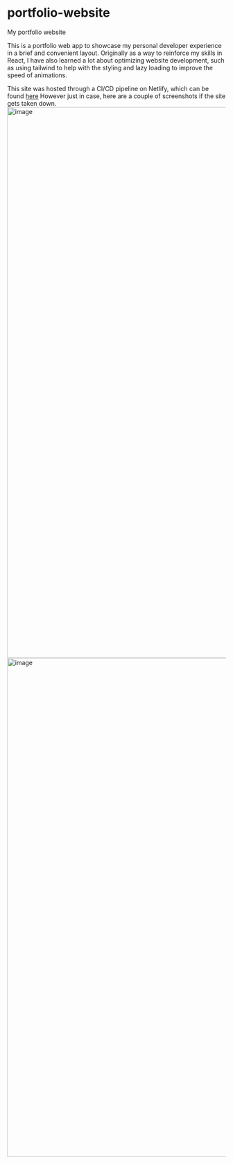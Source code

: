 # portfolio-website
My portfolio website

This is a portfolio web app to showcase my personal developer experience in a brief and convenient layout. Originally as a way to reinforce my skills in React, I have also learned a lot about optimizing website development, such as using tailwind to help with the styling and lazy loading to improve the speed of animations. 

This site was hosted through a CI/CD pipeline on Netlify, which can be found [here]((https://marissa4mae.netlify.app/)https://marissa4mae.netlify.app/) 
However just in case, here are a couple of screenshots if the site gets taken down. 
<img width="1267" alt="image" src="https://github.com/marissa-anj/portfolio-website/assets/67295555/401354d3-2abb-4e00-8a69-1b0b0cf82732">
<img width="1147" alt="image" src="https://github.com/marissa-anj/portfolio-website/assets/67295555/acb3e502-1657-4cfd-9d50-eef88ebb51d8">
